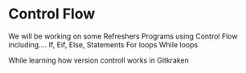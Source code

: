 # Control Flow

We will be working on some Refreshers Programs  using Control Flow including.... 
If, Eif, Else, Statements 
For loops 
While loops 

While learning how version controll works in Gitkraken 
